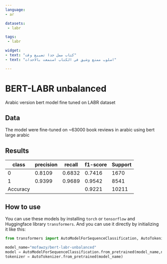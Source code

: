 ```yaml
---
language:
- ar

datasets:
 - labr

tags:
 - labr

widget:
- text: "كتاب ممل جدا تضييع وقت"
- text: "اسلوب ممتع وشيق في الكتاب استمعت بالاحداث"

---
```


# BERT-LABR unbalanced
Arabic version bert model fine tuned on LABR dataset

## Data
The model were fine-tuned on ~63000 book reviews in arabic using bert large arabic


## Results
| class    | precision | recall | f1-score | Support |
|----------|-----------|--------|----------|---------|
| 0        | 0.8109    | 0.6832 | 0.7416   | 1670    |
| 1        | 0.9399    | 0.9689 | 0.9542   | 8541    |
| Accuracy |           |        | 0.9221   | 10211   |



## How to use

You can use these models by installing `torch` or `tensorflow` and Huggingface library `transformers`. And you can use it directly by initializing it like this:  

```python
from transformers import AutoModelForSequenceClassification, AutoTokenizer

model_name="mofawzy/bert-labr-unbalanced"
model = AutoModelForSequenceClassification.from_pretrained(model_name,num_labels=2)
tokenizer = AutoTokenizer.from_pretrained(model_name)

```
